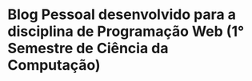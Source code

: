 # Blog Pessoal desenvolvido para a disciplina de Programação Web (1° Semestre de Ciência da Computação)
